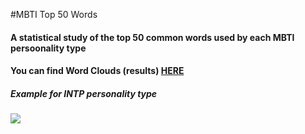 #MBTI Top 50 Words
<h4>A statistical study of the top 50 common words used by each MBTI persoonality type</h4>
<h4>You can find Word Clouds (results) <a href="https://zementalist.imgur.com/all/" target="_blank">HERE</a></h4>

<h5>Example for INTP personality type</h5>
<img src="https://i.imgur.com/X4h7ZHn.png">
